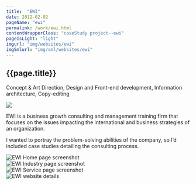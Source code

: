```yaml
---
title:  "EWI"
date: 2012-02-02
pageName: "ewi"
permalink: /work/ewi.html
contentWrapperClass: "caseStudy project--ewi"
pageIsLight: "light"
imgurl: "img/websites/ewi"
imgSmlurl: "img/sml/websites/ewi"
---
```


<section class="csIntro csIntro--websitesEwi">
	<h1>{{page.title}}</h1>
	<div class="csIntro__role">
		<p>Concept & Art Direction, Design and Front-end development, Information architecture, Copy-editing</p>
	</div>
	<img src="{{ site.baseurl }}/img/{{page.pageType}}s/{{page.pageName}}/intro__bg.jpg" class="hidden">
</section>
<section class="csProfile">
<div class="csIntro__standfast">
	<p>EWI is a business growth consulting and management training firm that focuses on the issues impacting the international and business strategies of an organization.</p>
	<p>I wanted to portray the problem-solving abilities of the company, so I’d included case studies detailing the consulting process.</p>
</div>	
</section>
<section class="csScreenshots">
	<div class="browserWrap browserWrap--desktop">
		<div class="browser browser--desktop">
			<img src="{{ site.baseurl }}/{{page.imgSmlurl}}/screenshot-home.jpg" data-src="{{ site.baseurl }}/{{page.imgurl}}/screenshot-home.jpg" alt="EWI Home page screenshot" class="lazy">
		</div>
		<div class="browser browser--desktop">
			<img src="{{ site.baseurl }}/{{page.imgSmlurl}}/screenshot-industry.jpg" data-src="{{ site.baseurl }}/{{page.imgurl}}/screenshot-industry.jpg" alt="EWI Industry page screenshot" class="lazy">
		</div>
		<div class="browser browser--desktop">
			<img src="{{ site.baseurl }}/{{page.imgSmlurl}}/screenshot-services.jpg" data-src="{{ site.baseurl }}/{{page.imgurl}}/screenshot-services.jpg" alt="EWI Service page screenshot" class="lazy">
		</div>
	</div>
</section>
<div class="csDetails">
	<img src="{{ site.baseurl }}/{{page.imgurl}}/details-1.jpg" alt="EWI website details" class="lazy">
</div>